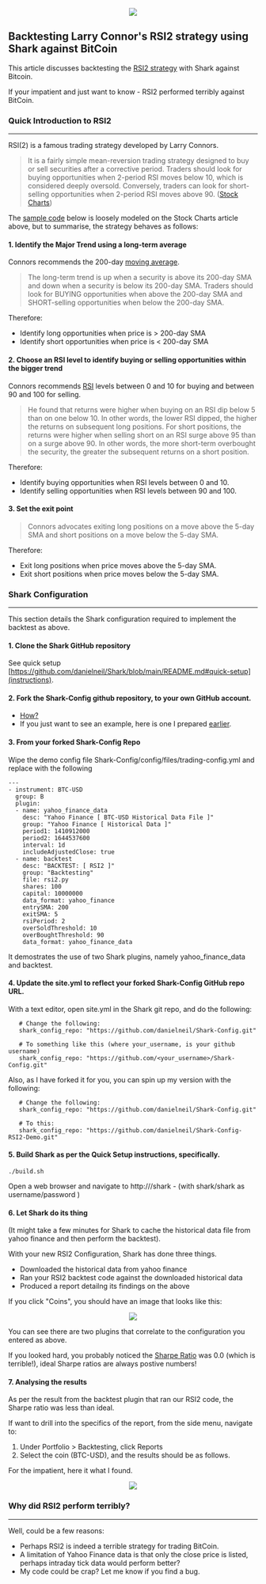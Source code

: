 <p align="center">
  <img src="https://github.com/danielneil/Shark/blob/main/shark/files/shark_ui_patches/logofullsize.png?raw=true">
</p>

## Backtesting Larry Connor's RSI2 strategy using Shark against BitCoin

This article discusses backtesting the [RSI2 strategy](https://school.stockcharts.com/doku.php?id=trading_strategies:rsi2) with Shark against Bitcoin.

If your impatient and just want to know - RSI2 performed terribly against BitCoin.

### Quick Introduction to RSI2
---

RSI(2) is a famous trading strategy developed by Larry Connors.

> It is a fairly simple mean-reversion trading strategy designed to buy or sell securities after a corrective period. Traders should look for buying opportunities when 2-period RSI moves below 10, which is considered deeply oversold. Conversely, traders can look for short-selling opportunities when 2-period RSI moves above 90. ([Stock Charts](https://school.stockcharts.com/doku.php?id=trading_strategies:rsi2))

The [sample code](https://github.com/danielneil/Shark-Config-RSI2-Demo/blob/master/backtests/files/backtests/rsi2.py) below is loosely modeled on the Stock Charts article above, but to summarise, the strategy behaves as follows:

#### 1. Identify the Major Trend using a long-term average

Connors recommends the 200-day [moving average](https://www.investopedia.com/terms/m/movingaverage.asp). 

> The long-term trend is up when a security is above its 200-day SMA and down when a security is below its 200-day SMA. Traders should look for BUYING opportunities when above the 200-day SMA and SHORT-selling opportunities when below the 200-day SMA.

Therefore:
* Identify long opportunities when price is > 200-day SMA
* Identify short opportunities when price is < 200-day SMA

#### 2. Choose an RSI level to identify buying or selling opportunities within the bigger trend

Connors recommends [RSI](https://www.investopedia.com/terms/r/rsi.asp) levels between 0 and 10 for buying and between 90 and 100 for selling.

> He found that returns were higher when buying on an RSI dip below 5 than on one below 10. In other words, the lower RSI dipped, the higher the returns on subsequent long positions. For short positions, the returns were higher when selling short on an RSI surge above 95 than on a surge above 90. In other words, the more short-term overbought the security, the greater the subsequent returns on a short position.

Therefore:
* Identify buying opportunities when RSI levels between 0 and 10.
* Identify selling opportunities when RSI levels between 90 and 100.

#### 3. Set the exit point

> Connors advocates exiting long positions on a move above the 5-day SMA and short positions on a move below the 5-day SMA.

Therefore:

* Exit long positions when price moves above the 5-day SMA.
* Exit short positions when price moves below the 5-day SMA. 

### Shark Configuration
---

This section details the Shark configuration required to implement the backtest as above.

#### 1. Clone the Shark GitHub repository 

See quick setup [https://github.com/danielneil/Shark/blob/main/README.md#quick-setup](instructions).

#### 2. Fork the Shark-Config github repository, to your own GitHub account.

* [How?](https://docs.github.com/en/get-started/quickstart/fork-a-repo)
* If you just want to see an example, here is one I prepared [earlier](https://github.com/danielneil/Shark-Config-RSI2-Demo).

#### 3. From your forked Shark-Config Repo

Wipe the demo config file Shark-Config/config/files/trading-config.yml and replace with the following
```
---
- instrument: BTC-USD
  group: B
  plugin:
  - name: yahoo_finance_data
    desc: "Yahoo Finance [ BTC-USD Historical Data File ]"
    group: "Yahoo Finance [ Historical Data ]"
    period1: 1410912000
    period2: 1644537600
    interval: 1d
    includeAdjustedClose: true
  - name: backtest
    desc: "BACKTEST: [ RSI2 ]"
    group: "Backtesting"
    file: rsi2.py
    shares: 100
    capital: 10000000
    data_format: yahoo_finance
    entrySMA: 200
    exitSMA: 5
    rsiPeriod: 2 
    overSoldThreshold: 10
    overBoughtThreshold: 90
    data_format: yahoo_finance_data
```

It demostrates the use of two Shark plugins, namely yahoo_finance_data and backtest.

#### 4. Update the site.yml to reflect your forked Shark-Config GitHub repo URL.

With a text editor, open site.yml in the Shark git repo, and do the following:

```
   # Change the following: 
   shark_config_repo: "https://github.com/danielneil/Shark-Config.git"
   
   # To something like this (where your_username, is your github username) 
   shark_config_repo: "https://github.com/<your_username>/Shark-Config.git"
```

Also, as I have forked it for you, you can spin up my version with the following:
```
   # Change the following: 
   shark_config_repo: "https://github.com/danielneil/Shark-Config.git"
   
   # To this:
   shark_config_repo: "https://github.com/danielneil/Shark-Config-RSI2-Demo.git"
```

#### 5. Build Shark as per the Quick Setup instructions, specifically.
```
./build.sh 
```

Open a web browser and navigate to http://<your-shark-server-ip>/shark - (with shark/shark as username/password )

#### 6. Let Shark do its thing
  
(It might take a few minutes for Shark to cache the historical data file from yahoo finance and then perform the backtest).
  
With your new RSI2 Configuration, Shark has done three things.
 
* Downloaded the historical data from yahoo finance
* Ran your RSI2 backtest code against the downloaded historical data
* Produced a report detailng its findings on the above
  
If you click "Coins", you should have an image that looks like this:
  
<p align="center">
  <img src="https://github.com/danielneil/Shark-Doc/blob/main/tutorials/shark_tutorial_images/shark-rsi2-main.png?raw=true">
</p>
  
You can see there are two plugins that correlate to the configuration you entered as above.
  
If you looked hard, you probably noticed the [Sharpe Ratio](https://www.investopedia.com/terms/s/sharperatio.asp) was 0.0 (which is terrible!), ideal Sharpe ratios are always postive numbers! 

#### 7. Analysing the results
 
As per the result from the backtest plugin that ran our RSI2 code, the Sharpe ratio was less than ideal.
  
If want to drill into the specifics of the report, from the side menu, navigate to:
 
1. Under Portfolio > Backtesting, click Reports
2. Select the coin (BTC-USD), and the results should be as follows.
  
For the impatient, here it what I found.

<p align="center">
  <img src="https://github.com/danielneil/Shark-Doc/blob/main/tutorials/shark_tutorial_images/shark-rsi2-backtest-report.png?raw=true">
</p>
  
### Why did RSI2 perform terribly?
---
  
Well, could be a few reasons:
  
* Perhaps RSI2 is indeed a terrible strategy for trading BitCoin.
* A limitation of Yahoo Finance data is that only the close price is listed, perhaps intraday tick data would perform better? 
* My code could be crap? Let me know if you find a bug.
